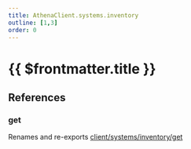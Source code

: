 ```yaml
---
title: AthenaClient.systems.inventory
outline: [1,3]
order: 0
---
```


# {{ $frontmatter.title }}


## References

### get

Renames and re-exports [client/systems/inventory/get](client_systems_inventory_get.md)
